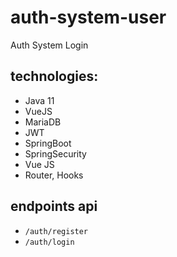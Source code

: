 # auth-system-user
Auth System Login 

## technologies:
* Java 11
* VueJS
* MariaDB
* JWT
* SpringBoot
* SpringSecurity
* Vue JS
* Router, Hooks

## endpoints api
*  `/auth/register` 
* `/auth/login`


